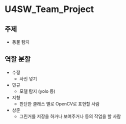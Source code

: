 # U4SW_Team_Project

## 주제
- 동물 탐지
## 역할 분할
- 수정
  - 사진 넣기
- 민규
  - 모델 탐지 (yolo 등)
- 지형
  - 판단한 클래스 별로 OpenCV로 표현할 사람
- 상준
  - 그린거를 저장을 하거나 보여주거나 등의 작업을 할 사람
